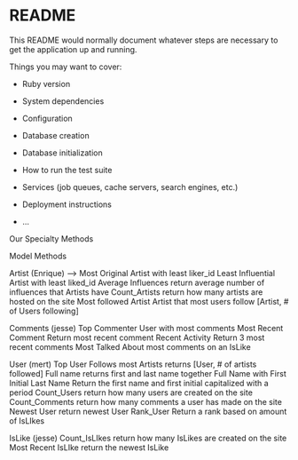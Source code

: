 # README

This README would normally document whatever steps are necessary to get the
application up and running.

Things you may want to cover:

* Ruby version

* System dependencies

* Configuration

* Database creation

* Database initialization

* How to run the test suite

* Services (job queues, cache servers, search engines, etc.)

* Deployment instructions

* ...



Our Specialty Methods

Model Methods

Artist (Enrique)
	<!-- Most Influenced --
		Artist with most liker_id -->
	<!-- Top Influential --
		Artist with most liked_id --> -->
	Most Original
		Artist with least liker_id
	Least Influential
		Artist with least liked_id
	Average Influences
		return average number of influences that Artists have
	Count_Artists
		return how many artists are hosted on the site 
	Most followed Artist
		Artist that most users follow 
		[Artist, # of Users following]

Comments (jesse)
	Top Commenter
		User with most comments
	Most Recent Comment
		Return most recent comment
	Recent Activity
		Return 3 most recent comments
	Most Talked About
		most comments on an IsLike


User (mert)
	<!-- Follows_artist ---
	    Shows artist that are being followed -->
	Top User
		Follows most Artists
		returns [User, # of artists followed]
	Full name
		returns first and last name together
	Full Name with First Initial Last Name
		Return the first name and first initial capitalized with a period
	Count_Users
		return how many users are created on the site 
	Count_Comments
		return how many comments a user has made on the site
	Newest User
		return newest User
	Rank_User
		Return a rank based on amount of IsLIkes

IsLike (jesse)
	Count_IsLIkes
		return how many IsLikes are created on the site 
	Most Recent IsLIke
		return the newest IsLike
	